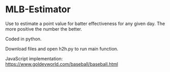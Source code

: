# MLB-Estimator
Use to estimate a point value for batter effectiveness for any given day. The more positive the number the better.

Coded in python.

Download files and open h2h.py to run main function.


JavaScript implementation: https://www.goldeyworld.com/baseball/baseball.html
